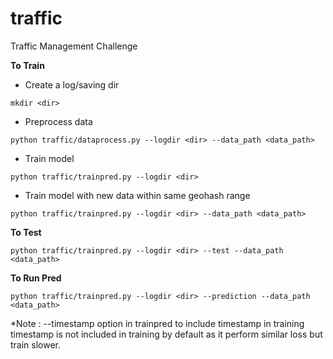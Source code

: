 # traffic
Traffic Management Challenge 


**To Train**
- Create a log/saving dir 
```
mkdir <dir>
```
- Preprocess data 
```
python traffic/dataprocess.py --logdir <dir> --data_path <data_path>
```

- Train model 
```
python traffic/trainpred.py --logdir <dir>
```

- Train model with new data within same geohash range
```
python traffic/trainpred.py --logdir <dir> --data_path <data_path>
```

**To Test**
```
python traffic/trainpred.py --logdir <dir> --test --data_path <data_path>
```

**To Run Pred**
```
python traffic/trainpred.py --logdir <dir> --prediction --data_path <data_path>
```


*Note : --timestamp option in trainpred to include timestamp in training
        timestamp is not included in training by default as it perform similar loss but train slower.